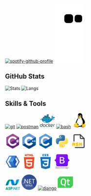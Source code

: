 [![spotify-github-profile](https://spotify-github-profile.vercel.app/api/view?uid=31ief7p6czjox3f6ud2pbdzw62wa&cover_image=true&theme=novatorem&show_offline=false&background_color=121212&interchange=false&bar_color=53b14f&bar_color_cover=false)](https://github.com/kittinan/spotify-github-profile)
<img src="https://github.com/denis-pptx/denis-pptx/blob/output/github-contribution-grid-snake.svg" />

## GitHub Stats  
<div>
  <img src="https://github-readme-stats.vercel.app/api?username=denis-pptx&show_icons=true&theme=dark&hide_border=true" alt="Stats" height="170" />
  <img src="https://github-readme-stats.vercel.app/api/top-langs/?username=denis-pptx&layout=compact&theme=dark&hide_border=true" alt="Langs" height="170" />
</div>

## Skills & Tools
<a href="https://git-scm.com/" target="_blank" rel="noreferrer"> <img src="https://www.vectorlogo.zone/logos/git-scm/git-scm-icon.svg" alt="git" width="50" height="50" /></a>
<a href="https://postman.com" target="_blank" rel="noreferrer"> <img src="https://www.vectorlogo.zone/logos/getpostman/getpostman-icon.svg" alt="postman" width="50" height="50" /></a>
<a href="https://www.docker.com/" target="_blank" rel="noreferrer"> <img src="https://raw.githubusercontent.com/devicons/devicon/master/icons/docker/docker-original-wordmark.svg" alt="docker" width="50" height="50" /></a>
<a href="https://www.gnu.org/software/bash/" target="_blank" rel="noreferrer"> <img src="https://icons-for-free.com/iconfiles/png/512/bash+dark-1331550886960171470.png" alt="bash" width="50" height="50" /></a>
<a href="https://www.linux.org/" target="_blank" rel="noreferrer"> <img src="https://raw.githubusercontent.com/devicons/devicon/master/icons/linux/linux-original.svg" alt="linux" width="50" height="50" /></a>

<a href="https://www.w3schools.com/cs/" target="_blank" rel="noreferrer"> <img src="https://raw.githubusercontent.com/devicons/devicon/master/icons/csharp/csharp-original.svg" alt="csharp" width="50" height="50" /></a>
<a href="https://www.w3schools.com/cpp/" target="_blank" rel="noreferrer"> <img src="https://raw.githubusercontent.com/devicons/devicon/master/icons/cplusplus/cplusplus-original.svg" alt="cplusplus" width="50" height="50" /></a>
<a href="https://www.cprogramming.com/" target="_blank" rel="noreferrer"> <img src="https://raw.githubusercontent.com/devicons/devicon/master/icons/c/c-original.svg" alt="c" width="50" height="50" /></a>
<a href="https://www.python.org" target="_blank" rel="noreferrer"> <img src="https://raw.githubusercontent.com/devicons/devicon/master/icons/python/python-original.svg" alt="python" width="50" height="50" /></a>
<a href="https://www.uobabylon.edu.iq/eprints/publication_1_26408_35.pdf" target="_blank" rel="noreferrer"> <img src="data/icons/asm.svg" alt="asm" width="50" height="50" /></a>

<a href="https://learn.microsoft.com/en-us/dotnet/desktop/wpf/xaml/?view=netdesktop-7.0" target="_blank" rel="noreferrer"> <img src="data/icons/xaml.png" alt="xaml" width="50"/></a>
<a href="https://www.w3.org/html/" target="_blank" rel="noreferrer"> <img src="https://raw.githubusercontent.com/devicons/devicon/master/icons/html5/html5-plain-wordmark.svg" alt="html5" width="50" height="50" /></a>
<a href="https://www.w3schools.com/css/" target="_blank" rel="noreferrer"> <img src="https://raw.githubusercontent.com/devicons/devicon/master/icons/css3/css3-plain-wordmark.svg" alt="css3" width="50" height="50" /></a>
<a href="https://getbootstrap.com" target="_blank" rel="noreferrer"> <img src="https://raw.githubusercontent.com/devicons/devicon/master/icons/bootstrap/bootstrap-original-wordmark.svg" alt="bootstrap" width="50" height="50" /></a>

<a href="https://dotnet.microsoft.com/en-us/apps/aspnet" target="_blank" rel="noreferrer"> <img src="data/icons/aspnet.png" alt="aspnet" width="50"/></a>
<a href="https://dotnet.microsoft.com/en-us/apps/maui" target="_blank" rel="noreferrer"> <img src="data/icons/maui.png" alt="maui" width="50" height="50"/></a>
<a href="https://www.djangoproject.com/" target="_blank" rel="noreferrer"> <img src="https://cdn.worldvectorlogo.com/logos/django.svg" alt="django" width="50" height="50" /></a>
<a href="https://www.qt.io/" target="_blank" rel="noreferrer"> <img src="https://raw.githubusercontent.com/devicons/devicon/master/icons/qt/qt-original.svg" alt="aspnet" width="50"/></a>
